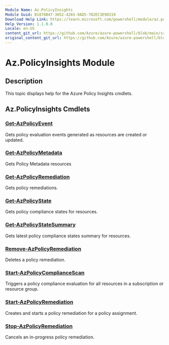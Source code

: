 ```yaml
---
Module Name: Az.PolicyInsights
Module Guid: B1876B47-3652-4265-9AD5-782EC3E98319
Download Help Link: https://learn.microsoft.com/powershell/module/az.policyinsights
Help Version: 1.1.0.0
Locale: en-US
content_git_url: https://github.com/Azure/azure-powershell/blob/main/src/PolicyInsights/PolicyInsights/help/Az.PolicyInsights.md
original_content_git_url: https://github.com/Azure/azure-powershell/blob/main/src/PolicyInsights/PolicyInsights/help/Az.PolicyInsights.md
---
```


# Az.PolicyInsights Module
## Description
This topic displays help for the Azure Policy Insights cmdlets.

## Az.PolicyInsights Cmdlets
### [Get-AzPolicyEvent](Get-AzPolicyEvent.md)
Gets policy evaluation events generated as resources are created or updated.

### [Get-AzPolicyMetadata](Get-AzPolicyMetadata.md)
Gets Policy Metadata resources

### [Get-AzPolicyRemediation](Get-AzPolicyRemediation.md)
Gets policy remediations.

### [Get-AzPolicyState](Get-AzPolicyState.md)
Gets policy compliance states for resources.

### [Get-AzPolicyStateSummary](Get-AzPolicyStateSummary.md)
Gets latest policy compliance states summary for resources.

### [Remove-AzPolicyRemediation](Remove-AzPolicyRemediation.md)
Deletes a policy remediation.

### [Start-AzPolicyComplianceScan](Start-AzPolicyComplianceScan.md)
Triggers a policy compliance evaluation for all resources in a subscription or resource group.

### [Start-AzPolicyRemediation](Start-AzPolicyRemediation.md)
Creates and starts a policy remediation for a policy assignment.

### [Stop-AzPolicyRemediation](Stop-AzPolicyRemediation.md)
Cancels an in-progress policy remediation.

